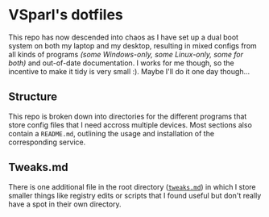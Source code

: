 # VSparl's dotfiles

This repo has now descended into chaos as I have set up a dual boot system on both my laptop and my desktop, resulting in mixed configs from all kinds of programs _(some Windows-only, some Linux-only, some for both)_ and out-of-date documentation. I works for me though, so the incentive to make it tidy is very small :). Maybe I'll do it one day though...

## Structure

This repo is broken down into directories for the different programs that store config files that I need accross multiple devices.
Most sections also contain a `README.md`, outlining the usage and installation of the corresponding service.

## Tweaks.md
There is one additional file in the root directory ([`tweaks.md`](./tweaks.md)) in which I store smaller things like registry edits or scripts that I found useful but don't really have a spot in their own directory.
